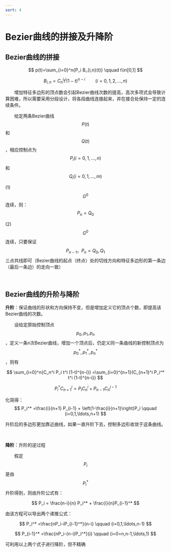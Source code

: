 ```yaml
---
sort: 4
---
```


# Bezier曲线的拼接及升降阶

## Bezier曲线的拼接

$$ p(t)=\sum_{i=0}^n{P_i B_{i,n}(t)} \qquad t\in[0,1] $$

$$ B_{i,n}=C_n^it^i(1-t)^{n-i} 
\qquad (i=0,1,2,\ldots,n)$$

&emsp;&emsp;增加特征多边形的顶点数会引起Bezier曲线次数的提高，高次多项式会导致计算困难，所以需要采用分段设计，将各段曲线连接起来，并在接合处保持一定的连续条件。
 
&emsp;&emsp;给定两条Bezier曲线$$ P(t) $$和$$ Q(t) $$，相应控制点为$$ P_i (i=0,1,\ldots,n)$$和$$ Q_i (i=0,1,\ldots,m)$$

(1)$$ G^0 $$连续，则：$$ P_n=Q_0 $$

(2)$$ G^0 $$连续，只要保证$$ P_{n-1}，P_n=Q_0,Q_1 $$三点共线即可（Bezier曲线的起点（终点）处的切线方向和特征多边形的第一条边（最后一条边）的走向一致）

<br />

## Bezier曲线的升阶与降阶

**升阶**：保证曲线的形状和方向保持不变，但是增加定义它的顶点个数，即提高该Bezier曲线的次数。

&emsp;&emsp;设给定原始控制顶点$$ p_0,p_1,p_n $$，定义一条n次Bezier曲线，增加一个顶点后，仍定义同一条曲线的新控制顶点为$$ p_0^*,p_1^*,p_n^* $$，则有

$$ \sum_{i=0}^n{C_n^i P_i t^i (1-t)^{n-i}} 
=\sum_{i=0}^{n+1}{C_{n+1}^i P_i^* t^i (1-t)^{n-i}} 
$$

$$ P_i^* C_{n+1}^i
 = P_i C_n^i + P_{n-1} C_n^{j-1}
$$

化简得：
$$ P_i^*
=\frac{i}{n+1} P_{i-1} + \left(1-\frac{i}{n+1}\right)P_i
\qquad (i=0,1,\ldots,n+1)
$$

升阶后的多边形更加靠近曲线，如果一直升阶下去，控制多边形收敛于这条曲线。

<br />

**降阶**：升阶的逆过程

&emsp;&emsp;假定$$ P_i $$是由$$ P_i^* $$升阶得到，则由升阶公式有：

$$ P_i = \frac{n-i}{n} P_i^* + \frac{i}{n}P_{i-1}^* $$

由该方程可以导出两个递推公式：

$$ P_i^*
=\frac{nP_i-iP_{i-1}^*}{n-i} 
\qquad (i=0,1,\ldots,n-1)
$$

$$ P_{i-1}^*
=\frac{nP_i-(n-i)P_i^*}{i} 
\qquad (i=0=n,n-1,\ldots,1)
$$

可利用以上两个式子进行降阶，但不精确 



$$  $$

